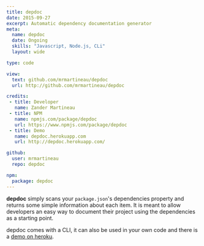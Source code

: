 ```yaml
---
title: depdoc
date: 2015-09-27
excerpt: Automatic dependency documentation generator
meta:
  name: depdoc
  date: Ongoing
  skills: "Javascript, Node.js, CLi"
  layout: wide

type: code

view:
  text: github.com/mrmartineau/depdoc
  url: http://github.com/mrmartineau/depdoc

credits:
 - title: Developer
   name: Zander Martineau
 - title: NPM
   name: npmjs.com/package/depdoc
   url: https://www.npmjs.com/package/depdoc
 - title: Demo
   name: depdoc.herokuapp.com
   url: http://depdoc.herokuapp.com/

github:
  user: mrmartineau
  repo: depdoc

npm:
  package: depdoc
---
```

**depdoc** simply scans your `package.json`'s dependencies property and returns some simple information about each item. It is meant to allow developers an easy way to document their project using the dependencies as a starting point.

depdoc comes with a CLI, it can also be used in your own code and there is a [demo on heroku](https://depdoc.herokuapp.com/).
